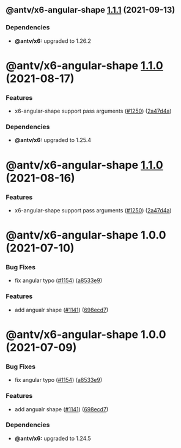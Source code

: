 ## @antv/x6-angular-shape [1.1.1](https://github.com/antvis/x6/compare/@antv/x6-angular-shape@1.1.0...@antv/x6-angular-shape@1.1.1) (2021-09-13)





### Dependencies

* **@antv/x6:** upgraded to 1.26.2

# @antv/x6-angular-shape [1.1.0](https://github.com/antvis/x6/compare/@antv/x6-angular-shape@1.0.0...@antv/x6-angular-shape@1.1.0) (2021-08-17)


### Features

* x6-angular-shape support pass arguments ([#1250](https://github.com/antvis/x6/issues/1250)) ([2a47d4a](https://github.com/antvis/x6/commit/2a47d4ad4ff313fc1e18e7327ba759ecf3f3867d))





### Dependencies

* **@antv/x6:** upgraded to 1.25.4

# @antv/x6-angular-shape [1.1.0](https://github.com/antvis/x6/compare/@antv/x6-angular-shape@1.0.0...@antv/x6-angular-shape@1.1.0) (2021-08-16)


### Features

* x6-angular-shape support pass arguments ([#1250](https://github.com/antvis/x6/issues/1250)) ([2a47d4a](https://github.com/antvis/x6/commit/2a47d4ad4ff313fc1e18e7327ba759ecf3f3867d))

# @antv/x6-angular-shape 1.0.0 (2021-07-10)


### Bug Fixes

* fix angular typo ([#1154](https://github.com/antvis/x6/issues/1154)) ([a8533e9](https://github.com/antvis/x6/commit/a8533e9a04ea8e0188dafa6c172e44189ff84dea))


### Features

* add angualr shape ([#1141](https://github.com/antvis/x6/issues/1141)) ([698ecd7](https://github.com/antvis/x6/commit/698ecd75bd3a60ee6ebcd42129aa1a92b812fab2))

# @antv/x6-angular-shape 1.0.0 (2021-07-09)


### Bug Fixes

* fix angular typo ([#1154](https://github.com/antvis/x6/issues/1154)) ([a8533e9](https://github.com/antvis/x6/commit/a8533e9a04ea8e0188dafa6c172e44189ff84dea))


### Features

* add angualr shape ([#1141](https://github.com/antvis/x6/issues/1141)) ([698ecd7](https://github.com/antvis/x6/commit/698ecd75bd3a60ee6ebcd42129aa1a92b812fab2))





### Dependencies

* **@antv/x6:** upgraded to 1.24.5
